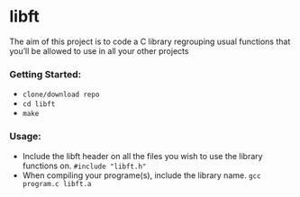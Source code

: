 # libft
The aim of this project is to code a C library regrouping usual functions that
you’ll be allowed to use in all your other projects
### Getting Started:
* `clone/download repo`
* `cd libft`
* `make`
### Usage:
* Include the libft header on all the files you wish to use the library functions on. `#include "libft.h"`
* When compiling your programe(s), include the library name.  `gcc program.c libft.a`
